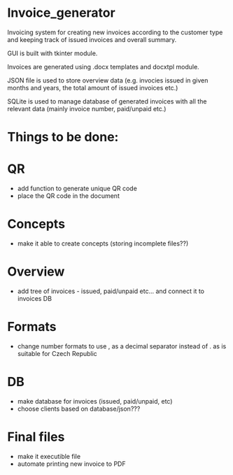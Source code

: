 # Invoice_generator

Invoicing system for creating new invoices according to the customer type and keeping track of issued invoices and overall summary.

GUI is built with tkinter module.

Invoices are generated using .docx templates and docxtpl module.

JSON file is used to store overview data (e.g. invocies issued in given months and years, the total amount of issued invoices etc.)

SQLite is used to manage database of generated invoices with all the relevant data (mainly invoice number, paid/unpaid etc.)


# Things to be done:

# QR
- add function to generate unique QR code
- place the QR code in the document

# Concepts
- make it able to create concepts (storing incomplete files??)

# Overview
- add tree of invoices - issued, paid/unpaid etc... and connect it to invoices DB

# Formats
- change number formats to use , as a decimal separator instead of . as is suitable for Czech Republic

# DB
- make database for invoices (issued, paid/unpaid, etc)
- choose clients based on database/json???

# Final files
- make it executible file
- automate printing new invoice to PDF

